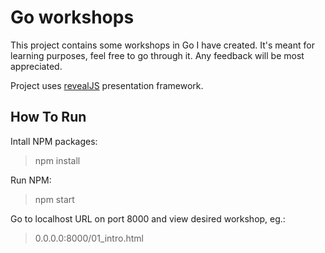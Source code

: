 # Go workshops

This project contains some workshops in Go I have created. It's meant for learning purposes, feel free to go through it. Any feedback will be most appreciated.

Project uses [revealJS](https://revealjs.com/) presentation framework.

## How To Run

Intall NPM packages:
> npm install

Run NPM:
> npm start

Go to localhost URL on port 8000 and view desired workshop, eg.:
> 0.0.0.0:8000/01_intro.html
